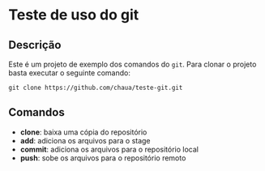 # Teste de uso do git

## Descrição

Este é um projeto de exemplo dos comandos do `git`. Para clonar o projeto basta executar o seguinte comando:

```
git clone https://github.com/chaua/teste-git.git
```

## Comandos

- **clone**: baixa uma cópia do repositório
- **add**: adiciona os arquivos para o stage
- **commit**: adiciona os arquivos para o repositório local
- **push**: sobe os arquivos para o repositório remoto
